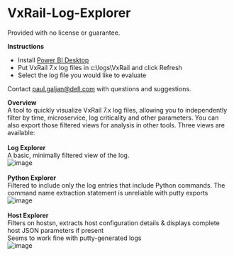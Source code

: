 # VxRail-Log-Explorer
Provided with no license or guarantee.

**Instructions**
* Install [Power BI Desktop](https://www.microsoft.com/en-us/download/details.aspx?id=58494)
* Put VxRail 7.x log files in c:\logs\VxRail and click Refresh
* Select the log file you would like to evaluate

Contact paul.galjan@dell.com with questions and suggestions.

**Overview**\
A tool to quickly visualize VxRail 7.x log files, allowing you to independently filter by time, microservice, log criticality and other parameters.   You can also export those filtered views for analysis in other tools.  Three views are available:\
\
**Log Explorer**\
A basic, minimally filtered view of the log.\
![image](https://user-images.githubusercontent.com/11296072/124794738-53ecb700-df1d-11eb-95cc-204de999b480.png)\
\
**Python Explorer**\
Filtered to include only the log entries that include Python commands.  The command name extraction statement is unreliable with putty exports\
![image](https://user-images.githubusercontent.com/11296072/124781852-bd66c880-df11-11eb-8389-85acd72ae6ba.png)\
\
**Host Explorer**\
Filters on hostsn, extracts host configuration details & displays complete host JSON parameters if present\
Seems to work fine with putty-generated logs\
![image](https://user-images.githubusercontent.com/11296072/124799685-d1ff8c80-df22-11eb-9303-bcccfec6685f.png)
